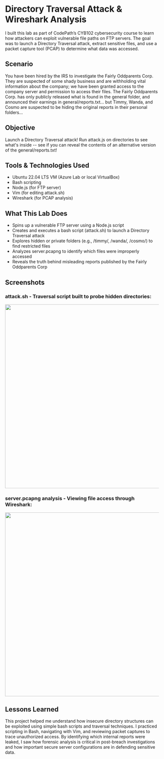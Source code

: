 # Directory Traversal Attack & Wireshark Analysis

I built this lab as part of CodePath’s CYB102 cybersecurity course to learn how attackers can exploit vulnerable file paths on FTP servers. The goal was to launch a Directory Traversal attack, extract sensitive files, and use a packet capture tool (PCAP) to determine what data was accessed.

## Scenario
You have been hired by the IRS to investigate the Fairly Oddparents Corp. They are suspected of some shady business and are withholding vital information about the company; we have been granted access to the company server and permission to access their files. The Fairly Oddparents Corp. has only publicly released what is found in the general folder, and announced their earnings in general/reports.txt... but Timmy, Wanda, and Cosmo are suspected to be hiding the original reports in their personal folders...

## Objective
Launch a Directory Traversal attack! Run attack.js on directories to see what's inside -- see if you can reveal the contents of an alternative version of the general/reports.txt!

## Tools & Technologies Used
- Ubuntu 22.04 LTS VM (Azure Lab or local VirtualBox)
- Bash scripting
- Node.js (for FTP server)
- Vim (for editing attack.sh)
- Wireshark (for PCAP analysis)

## What This Lab Does
- Spins up a vulnerable FTP server using a Node.js script
- Creates and executes a bash script (attack.sh) to launch a Directory Traversal attack
- Explores hidden or private folders (e.g., /timmy/, /wanda/, /cosmo/) to find restricted files
- Analyzes server.pcapng to identify which files were improperly accessed
- Reveals the truth behind misleading reports published by the Fairly Oddparents Corp

## Screenshots
### attack.sh - Traversal script built to probe hidden directories:
<img src="https://github.com/user-attachments/assets/0ac4509d-5db8-4589-85b0-b1f6bafec5a1" width="600"/>

### server.pcapng analysis - Viewing file access through Wireshark:
<img src="https://github.com/user-attachments/assets/c1a05b17-d3e0-4472-a98d-132397ac8eb5" width="600"/>

## Lessons Learned
This project helped me understand how insecure directory structures can be exploited using simple bash scripts and traversal techniques. I practiced scripting in Bash, navigating with Vim, and reviewing packet captures to trace unauthorized access. By identifying which internal reports were leaked, I saw how forensic analysis is critical in post-breach investigations and how important secure server configurations are in defending sensitive data.
